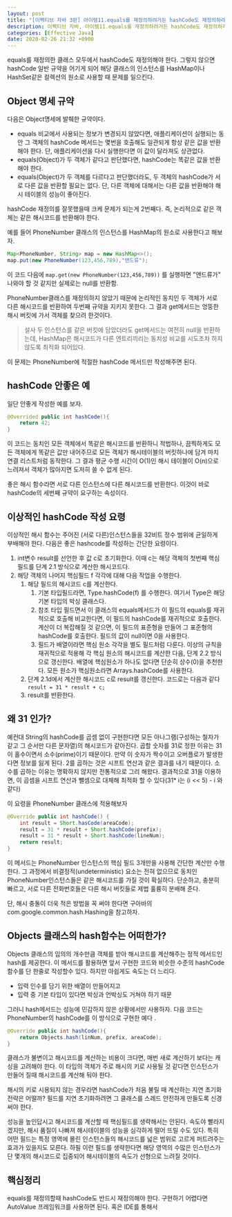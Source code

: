 ```yaml
---
layout: post
title: "[이펙티브 자바 3판] 아이템11.equals를 재정의하려거든 hashCode도 재정의하라"
description: 이펙티브 자바, 아이템11.equals를 재정의하려거든 hashCode도 재정의하라.
categories: [Effective Java]
date: 2020-02-26 21:32 +0900
---
```

equals를 재정의한 클래스 모두에서 hashCode도 재정의해야 한다. 그렇지 않으면 hashCode 일반 규약을 어기게 되어 해당 클래스의 인스턴스를 HashMap이나 HashSet같은 컬렉션의 원소로 사용할 때 문제를 일으킨다.

## Object 명세 규약
다음은 Object명세에 발췌한 규약이다.
- equals 비교에서 사용되는 정보가 변경되지 않았다면, 애플리케이션이 실행되는 동안 그 객체의 hashCode 메서드는 몇번을 호출해도 일관되게 항상 같은 값을 반환해야 한다. 단, 애플리케이션을 다시 실행한다면 이 값이 달라져도 상관없다.
- equals(Object)가 두 객체가 같다고 판단했다면, hashCode는 똑같은 값을 반환해야 한다.
- equals(Object)가 두 객체를 다르다고 판단했더라도, 두 객체의 hashCode가 서로 다른 값을 반환할 필요는 없다. 단, 다른 객체에 대해서는 다른 값을 반환해야 해시 테이블의 성능이 좋아진다.

hashCode 재정의를 잘못했을때 크케 문제가 되는게 2번째다. 즉, 논리적으로 같은 객체는 같은 해시코드를 반환해야 한다.


예를 들어 PhoneNumber 클래스의 인스턴스를 HashMap의 원소로 사용한다고 해보자.
```java
Map<PhoneNumber, String> map = new HashMap<>();
map.put(new PhoneNumber(123,456,789),"앤드류");
```
이 코드 다음에 `map.get(new PhoneNumber(123,456,789))` 를 실행하면 "앤드류가" 나와야 할 것 같지만 실제로는 null를 반환함.

PhoneNumber클래스를 재정의하지 않았기 때문에 논리적인 동치인 두 객체가 서로 다른 해시코드를 반환하여 두번째 규약을 지키지 못한다. 그 결과 get메서드는 엉뚱한 해시 버킷에 가서 객체를 찾으려 한것이다. 
> 설사 두 인스턴스를 같은 버킷에 담았더라도 get메서드는 여전히 null을 반환하는데, HashMap은 해시코드가 다른 엔트리끼리는 동치성 비교를 시도조차 하지 않도록 최적화 되어있다.

이 문제는 PhoneNumber에 적절한 hashCode 메서드만 작성해주면 된다.

## hashCode 안좋은 예
일단 안좋게 작성한 예를 보자.
```java
@Overrided public int hashCode(){
    return 42;
}
```
이 코드는 동치인 모든 객체에서 똑같은 해시코드를 반환하니 적법하나, 끔찍하게도 모든 객체에게 똑같은 값만 내어주므로 모든 객체가 해시테이블의 버킷하나에 담겨 마치 연결 리스트처럼 동작한다. 그 결과 평균 수행 시간이 O(1)인 해시 테이블이 O(n)으로 느려져서 객체가 많아지면 도저히 쓸 수 없게 된다.

좋은 해시 함수라면 서로 다른 인스턴스에 다른 해시코드를 반환한다. 이것이 바로 hashCode의 세번째 규약이 요구하는 속성이다.

## 이상적인 hashCode 작성 요령
이상적인 해시 함수는 주어진 (서로 다른)인스턴스들을 32비트 정수 범위에 균일하게 부배해야 한다. 다음은 좋은 hashcode를 작성하는 간단한 요령이다.

1. int변수 result를 선언한 후 값 c로 초기화한다. 이때 c는 해당 객체의 첫번째 핵심 필드를 단계 2.1 방식으로 계산한 해시코드다.
2. 해당 객체의 나머지 핵심필드 f 각각에 대해 다음 작업을 수행한다.
   1. 해당 필드의 해시코드 c를 계산한다.
      1. 기본 타입필드라면, Type.hashCode(f) 를 수행한다. 여기서 Type은 해당 기본 타입의 박싱 클래스다.
      2. 참조 타입 필드면서 이 클래스의 equals메서드가 이 필드의 equals를 재귀적으로 호출해 비교한다면, 이 필드의 hashCode를 재귀적으로 호출한다. 계산이 더 복잡해질 것 같으면, 이 필드의 표준형을 만들어 그 표준형의 hashCode를 호출한다. 필드의 값이 null이면 0을 사용한다.
      3. 필드가 배열이라면 핵심 원소 각각을 별도 필드처럼 다룬다. 이상의 규칙을 재귀적으로 적용해 각 핵심 원소의 해시코드를 계산한 다음, 단계 2.2 방식으로 갱신한다. 배열에 핵심원소가 하나도 없다면 단순히 상수(0)을 추천한다. 모든 원소가 핵심원소라면 Arrays.hashCode를 사용한다.
   2. 단계 2.1d에서 계산한 해시코드 c로 result를 갱신한다. 코드로는 다음과 같다  `result = 31 * result + c;`
   3. result를 반환한다.

## 왜 31 인가? 
예컨대 String의 hashCode를 곱셈 없이 구현한다면 모든 아나그램(구성하는 철자가 같고 그 순서만 다른 문자열)의 해시코드가 같아진다. 곱할 숫자를 31로 정한 이유는 31이 홀수이면서 소수(prime)이기 때문이다. 만약 이 숫자가 짝수이고 오버플로가 발생한다면 정보를 잃게 된다. 2를 곱하는 것은 시프트 연산과 같은 결과를 내기 때문이다. 소수를 곱하는 이유는 명확하지 않지만 전통적으로 그리 해왔다. 결과적으로 31을 이용하면, 이 곱셈을 시프트 연산과 뺄셈으로 대체해 최적화 할 수 있다(31* i는 (i << 5) - i 와 같다) 

이 요령을 PhoneNumber 클래스에 적용해보자
```java
@Override public int hashCode() {
    int result = Short.hasCode(areaCode);
    result = 31 * result + Short.hashCode(prefix);
    result = 31 * result + Short.hashCode(lineNum);
    return result;
}
```
이 메서드는 PhoneNumber 인스턴스의 핵심 필드 3개만을 사용해 간단한 계산만 수행한다. 그 과정에서 비결정적(undeterministic) 요소는 전혀 없으므로 동치인 PhoneNumber인스턴스들은 같은 해시코드를 가질 것이 확실하다. 단순하고, 충분히 빠르고, 서로 다른 전화번호들은 다른 해시 버킷들로 제법 훌륭히 분배해 준다.

단, 해시 충돌이 더욱 적은 방법을 꼭 써야 한다면 구아바의 com.google.common.hash.Hashing을 참고하자. 

## Objects 클래스의 hash함수는 어떠한가? 
Objects 클래스의 임의의 개수만큼 객체를 받아 해시코드를 계산해주는 정적 메서드인 hash를 제공한다. 이 메서드를 활용하면 앞서 구현한 코드와 비슷한 수준의 hashCode 함수를 단 한줄로 작성할수 있다. 하지만 아쉽게도 속도는 더 느리다.
- 입력 인수를 담기 위한 배열이 만들어지고 
- 입력 중 기본 타입이 있다면 박싱과 언박싱도 거쳐야 하기 때문

그러니 hash메서드는 성능에 민감하지 않은 상황에서만 사용하자.
다음 코드는 PhoneNumber의 hashCode를 이 방식으로 구현한 예다 .

```java
@Override public int hashCode(){
    return Objects.hash(linNum, prefix, areaCode);
}
```
클래스가 불변이고 해시코드를 계산하는 비용이 크다면, 매번 새로 계산하기 보다는 캐싱을 고려해야 한다. 이 타입의 객체가 주로 해시의 키로 사용될 것 같다면 인스턴스가 만들어 질때 해시코드를 계산해 둬야 한다.

해시의 키로 시용되지 않는 경우라면 hashCode가 처음 불릴 때 계산하는 지연 초기화 전략은 어떨까? 필드를 지연 초기화하려면 그 클래스를 스레드 안전하게 만들도록 신경써야 한다. 

성능을 높인답시고 해시코드를 계산할 때 핵심필드를 생략해서는 안된다.
속도야 빨라지겠지만, 해시 품질이 나빠져 해시테이블의 성능을 심각하게 떨어 뜨릴 수도 있다. 특히 어떤 필드는 특정 영역에 몰린 인스턴스들의 해시코드를 넓은 범위로 고르게 퍼트려주는 효과가 있을지도 모른다. 하필 이런 필드를 생략한다면 해당 영역의 수많은 인스턴스가 단 몇개의 해시코드로 집중되어 해시테이블의 속도가 선형으로 느려질 것이다.

## 핵심정리 
equals를 재정의할때 hashCode도 반드시 재정의해야 한다. 구현하기 어렵다면 AutoValue 프레임워크를 사용하면 된다. 혹은 IDE를 통해서 


